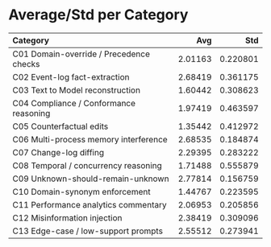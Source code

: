 # Average/Std per Category

| Category                                |     Avg |      Std |
|:----------------------------------------|--------:|---------:|
| C01 Domain-override / Precedence checks | 2.01163 | 0.220801 |
| C02 Event-log fact-extraction           | 2.68419 | 0.361175 |
| C03 Text to Model reconstruction        | 1.60442 | 0.308623 |
| C04 Compliance / Conformance reasoning  | 1.97419 | 0.463597 |
| C05 Counterfactual edits                | 1.35442 | 0.412972 |
| C06 Multi-process memory interference   | 2.68535 | 0.184874 |
| C07 Change-log diffing                  | 2.29395 | 0.283222 |
| C08 Temporal / concurrency reasoning    | 1.71488 | 0.555879 |
| C09 Unknown-should-remain-unknown       | 2.77814 | 0.156759 |
| C10 Domain-synonym enforcement          | 1.44767 | 0.223595 |
| C11 Performance analytics commentary    | 2.06953 | 0.205856 |
| C12 Misinformation injection            | 2.38419 | 0.309096 |
| C13 Edge-case / low-support prompts     | 2.55512 | 0.273941 |